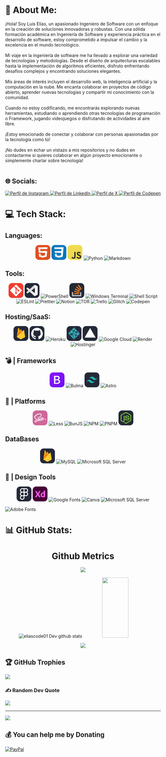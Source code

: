 # 🚀 About Me:
¡Hola! Soy Luis Elías, un apasionado Ingeniero de Software con un enfoque en la creación de soluciones innovadoras y robustas. Con una sólida formación académica en Ingeniería de Software y experiencia práctica en el desarrollo de software, estoy comprometido a impulsar el cambio y la excelencia en el mundo tecnológico.<br><br>Mi viaje en la ingeniería de software me ha llevado a explorar una variedad de tecnologías y metodologías. Desde el diseño de arquitecturas escalables hasta la implementación de algoritmos eficientes, disfruto enfrentando desafíos complejos y encontrando soluciones elegantes.<br><br>Mis áreas de interés incluyen el desarrollo web, la inteligencia artificial y la computación en la nube. Me encanta colaborar en proyectos de código abierto, aprender nuevas tecnologías y compartir mi conocimiento con la comunidad.<br><br>Cuando no estoy codificando, me encontrarás explorando nuevas herramientas, estudiando o aprendiendo otras tecnologías de programación o Framework, jugando videojuegos o disfrutando de actividades al aire libre.<br><br>¡Estoy emocionado de conectar y colaborar con personas apasionadas por la tecnología como tú!<br><br>¡No dudes en echar un vistazo a mis repositorios y no dudes en contactarme si quieres colaborar en algún proyecto emocionante o simplemente charlar sobre tecnología!<br><br>


## 🌐 Socials:

<p align="center">
  <a href="https://instagram.com/eliascode_">
    <img src="https://www.svgrepo.com/show/452229/instagram-1.svg" alta="Instagram" width="48" title="Perfil de Instagram" />
  </a>
  <a href="www.linkedin.com/in/luiselias01">
    <img src="https://cdn.worldvectorlogo.com/logos/linkedin-icon-2.svg" alta="LinkedIn" width="48" title="Perfil de LinkedIn" />
  </a>
  <a href="https://x.com/eliascode_"">
    <img src="https://img.freepik.com/vector-gratis/nuevo-diseno-icono-x-logotipo-twitter-2023_1017-45418.jpg?t=st=1713195348~exp=1713198948~hmac=d0ded80e6a29a29b44ce691079c0d83f5f8853f1c5d2ff52da2bb4d251c90490&w=740" alta="X" width="48" title="Perfil de X" />
  </a>
  <a href="https://codepen.io/eliascode_">
    <img src="https://cdn.icon-icons.com/icons2/1996/PNG/512/code_codepen_coding_development_program_programming_icon_123266.png" alta="Codepen" width="48" title="Perfil de Codepen" />
  </a>
</p> 

# 💻 Tech Stack:

## Languages:
<p align="center">
  <img src="https://github.com/tandpfun/skill-icons/blob/main/icons/HTML.svg" width="48" title="HTML"> 
  <img src="https://github.com/tandpfun/skill-icons/blob/main/icons/CSS.svg" width="48" title="CSS">   
  <img src="https://github.com/tandpfun/skill-icons/blob/main/icons/JavaScript.svg" width="48"  title="Javascript">
  <img src="https://cdn.worldvectorlogo.com/logos/python-5.svg" width="48"  title="Python">
  <img src="https://www.svgrepo.com/show/369410/markdown.svg" width="48"  title="Markdown">
</p>

## Tools:

<p align="center">
  <img src="https://github.com/tandpfun/skill-icons/blob/main/icons/Git.svg" width="48" title="Git">
  <img src="https://github.com/tandpfun/skill-icons/blob/main/icons/VSCode-Dark.svg" width="48" title="Vscode"> 
  <img src="https://cdn.worldvectorlogo.com/logos/powershell.svg" width="48" title="PowerShell">
  <img src="https://github.com/tandpfun/skill-icons/blob/main/icons/StackOverflow-Dark.svg" width="48" title="StackOverFlow">
  <img src="https://cdn.icon-icons.com/icons2/2955/PNG/512/terminal_fill_icon_185434.png" width="48" title="Windows Terminal">   
  <img src="https://cdn.worldvectorlogo.com/logos/bash-2.svg" width="48"  title="Shell Script">
  <img src="https://cdn.worldvectorlogo.com/logos/eslint-1.svg" width="48"  title="ESLint">
  <img src="https://cdn.worldvectorlogo.com/logos/prettier-1.svg" width="48"  title="Prettier">
  
  <img src="https://cdn.worldvectorlogo.com/logos/notion-2.svg" width="48" title="Notion"> 
  <img src="https://cdn.worldvectorlogo.com/logos/tor-1.svg" width="48" title="TOR">   
  <img src="https://cdn.worldvectorlogo.com/logos/trello.svg" width="48"  title="Trello">
  <img src="https://cdn.icon-icons.com/icons2/2699/PNG/512/glitch_logo_icon_170085.png" width="48"  title="Glitch">
  <img src="https://cdn.icon-icons.com/icons2/1996/PNG/512/code_codepen_coding_development_program_programming_icon_123266.png" width="48"  title="Codepen">
</p>

## Hosting/SaaS:

<p align="center">
  <img src="https://github.com/tandpfun/skill-icons/blob/main/icons/Firebase-Dark.svg" width="48" title="Firebase">
  <img src="https://github.com/tandpfun/skill-icons/blob/main/icons/Github-Dark.svg" width="48" title="GithubPages"> 
  <img src="https://cdn.icon-icons.com/icons2/2415/PNG/512/heroku_plain_wordmark_logo_icon_146480.png" width="48"  title="Heroku">
  <img src="https://github.com/tandpfun/skill-icons/blob/main/icons/Netlify-Dark.svg" width="48" title="Netlify">  
  <img src="https://github.com/tandpfun/skill-icons/blob/main/icons/Vercel-Dark.svg" width="48" title="Vercel">
 
  <img src="https://cdn.worldvectorlogo.com/logos/google-cloud-1.svg" width="48"  title="Google Cloud">
  <img src="https://cdn.icon-icons.com/icons2/3914/PNG/512/render_logo_icon_248664.png" width="48"  title="Render">
  <img src="https://cdn.worldvectorlogo.com/logos/hostinger.svg" width="48"  title="Hostinger ">
</p>

## 💣 | Frameworks

<p align="center">
  <img src="https://github.com/tandpfun/skill-icons/blob/main/icons/Bootstrap.svg" width="48" title="Bootstrap">  
  <img src="https://cdn.worldvectorlogo.com/logos/bulma.svg" width="48" title="Bulma"> 
  <img src="https://github.com/tandpfun/skill-icons/blob/main/icons/TailwindCSS-Dark.svg" width="48" title="TailWindCss">  
  <img src="https://www.svgrepo.com/show/373446/astro.svg" width="60" title="Astro">
</p>

## 🧨 | Platforms

<p align="center">
  <img src="https://github.com/tandpfun/skill-icons/blob/main/icons/Sass.svg" width="48" title="Sass">
  <img src="https://cdn.worldvectorlogo.com/logos/less.svg" width="48" title="Less"> 
  <img src="https://bun.sh/logo.svg" width="60" title="BunJS">
  <img src="https://cdn.worldvectorlogo.com/logos/npm.svg" width="48" title="NPM">  
  <img src="https://www.svgrepo.com/show/373778/light-pnpm.svg" width="48" title="PNPM"> 
  <img src="https://github.com/tandpfun/skill-icons/blob/main/icons/NodeJS-Dark.svg" width="48" title="NodeJs">
</p>

## DataBases

<p align="center">
  <img src="https://github.com/tandpfun/skill-icons/blob/main/icons/Firebase-Dark.svg" width="48" title="Firebase">
  <img src="https://cdn.worldvectorlogo.com/logos/mysql-logo.svg" width="48" title="MySQL"> 
  <img src="https://cdn.worldvectorlogo.com/logos/microsoft-sql-server-1.svg" width="60" title="Microsoft SQL Server"> 
</p>

## 🌹 | Design Tools

<p align="center">
  <img src="https://github.com/tandpfun/skill-icons/blob/main/icons/Figma-Dark.svg" width="48" title="Figma">   
  <img src="https://github.com/tandpfun/skill-icons/blob/main/icons/XD.svg" width="48" title="Adobe XD">   
  <img src="https://cdn.worldvectorlogo.com/logos/google-fonts-2021-2.svg" width="48" title="Google Fonts">
  <img src="https://cdn.worldvectorlogo.com/logos/canva-1.svg" width="48" title="Canva"> 
  <img src="https://cdn.worldvectorlogo.com/logos/microsoft-sql-server-1.svg" width="60" title="Microsoft SQL Server"> 
</p>

![Adobe Fonts](https://img.shields.io/badge/Adobe%20Fonts-000B1D.svg?style=for-the-badge&logo=Adobe%20Fonts&logoColor=white) 


# 📊 GitHub Stats:

<h1 align="center">Github Metrics </h1>
<p align="center">
<img width="725em" src="https://github-profile-summary-cards.vercel.app/api/cards/profile-details?username=eliascode01&theme=github_dark" />
</p>

<div align="center">  
  <img width="49%" height="195px" src="https://github-readme-stats.vercel.app/api?username=eliascode01&show_icons=true&count_private=true&hide_border=true&title_color=02D9F7FF&icon_color=02D9F7FF&text_color=c9d1d9&bg_color=0d1117" alt="eliascode01 Dev github stats" /> 
  
  <img width="41%" height="195px" src="https://github-readme-stats.vercel.app/api/top-langs/?username=eliascode01&layout=compact&hide_border=true&title_color=02D9F7FF&text_color=02D9F7FF&bg_color=0d1117" />
</div> 

<p align="center">
 <img  src="https://github-readme-streak-stats.herokuapp.com?user=eliascode01&theme=tokyonight_duo&hide_border=true"
</p>

## 🏆 GitHub Trophies
![](https://github-profile-trophy.vercel.app/?username=eliascode01&theme=darkhub&no-frame=true&no-bg=false&margin-w=4)

### ✍️ Random Dev Quote
![](https://quotes-github-readme.vercel.app/api?type=horizontal&theme=radical)


---
[![](https://visitcount.itsvg.in/api?id=eliascode01&icon=2&color=1)](https://visitcount.itsvg.in)

## 💰 You can help me by Donating
[![PayPal](https://img.shields.io/badge/PayPal-00457C?style=for-the-badge&logo=paypal&logoColor=white)](https://paypal.me/LuisElias) 

  
<!-- Proudly created with GPRM ( https://gprm.itsvg.in ) -->

